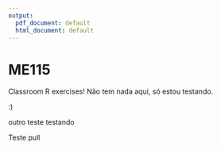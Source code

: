 ```yaml
---
output:
  pdf_document: default
  html_document: default
---
```

# ME115
Classroom R exercises!
 Não tem nada aqui, só estou testando.
 
 :)
 
 outro teste
 testando

 Teste pull
